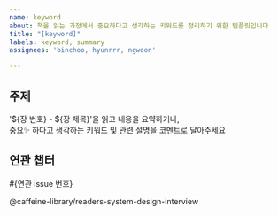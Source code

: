 ```yaml
---
name: keyword
about: 책을 읽는 과정에서 중요하다고 생각하는 키워드를 정리하기 위한 템플릿입니다
title: "[keyword]"
labels: keyword, summary
assignees: 'binchoo, hyunrrr, ngwoon'

---
```


## 주제

'${장 번호} - ${장 제목}'을 읽고 내용을 요약하거나,  
중요✨ 하다고 생각하는 키워드 및 관련 설명을 코멘트로 달아주세요

## 연관 챕터

#{연관 issue 번호}

@caffeine-library/readers-system-design-interview 
